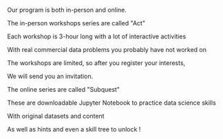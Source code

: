 Our program is both in-person and online.

The in-person workshops series are called "Act"

Each workshop is 3-hour long with a lot of interactive activities

With real commercial data problems you probably have not worked on

The workshops are limited, so after you register your interests,

We will send you an invitation.

The online series are called "Subquest"

These are downloadable Jupyter Notebook to practice data science skills

With original datasets and content

As well as hints and even a skill tree to unlock !
